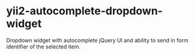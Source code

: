 # yii2-autocomplete-dropdown-widget
Dropdown widget with autocomplete jQuery UI and ability to send in form identifier of the selected item.
